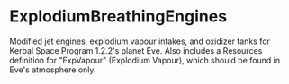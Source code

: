 # ExplodiumBreathingEngines
Modified jet engines, explodium vapour intakes, and oxidizer tanks for Kerbal Space Program 1.2.2's planet Eve. Also includes a Resources definition for "ExpVapour" (Explodium Vapour), which should be found in Eve's atmosphere only.

